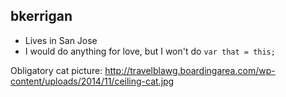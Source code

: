 ## bkerrigan

- Lives in San Jose
- I would do anything for love, but I won't do `var that = this;`

Obligatory cat picture:
http://travelblawg.boardingarea.com/wp-content/uploads/2014/11/ceiling-cat.jpg
